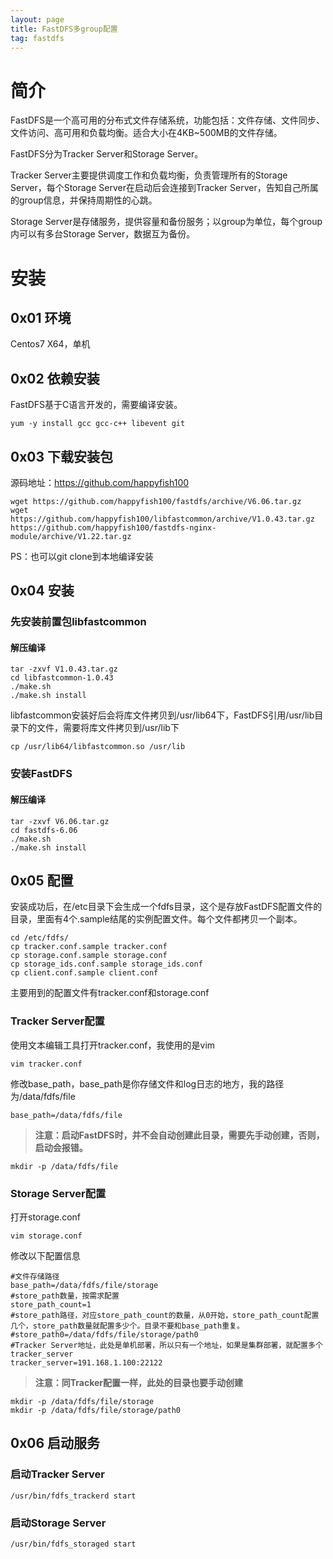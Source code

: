 ```yaml
---
layout: page
title: FastDFS多group配置
tag: fastdfs
---
```

# 简介
FastDFS是一个高可用的分布式文件存储系统，功能包括：文件存储、文件同步、文件访问、高可用和负载均衡。适合大小在4KB~500MB的文件存储。

FastDFS分为Tracker Server和Storage Server。

Tracker Server主要提供调度工作和负载均衡，负责管理所有的Storage Server，每个Storage Server在启动后会连接到Tracker Server，告知自己所属的group信息，并保持周期性的心跳。

Storage Server是存储服务，提供容量和备份服务；以group为单位，每个group内可以有多台Storage Server，数据互为备份。

# 安装
## 0x01 环境
Centos7 X64，单机
## 0x02 依赖安装
FastDFS基于C语言开发的，需要编译安装。
```
yum -y install gcc gcc-c++ libevent git
```
## 0x03 下载安装包
源码地址：https://github.com/happyfish100
```
wget https://github.com/happyfish100/fastdfs/archive/V6.06.tar.gz
wget https://github.com/happyfish100/libfastcommon/archive/V1.0.43.tar.gz
https://github.com/happyfish100/fastdfs-nginx-module/archive/V1.22.tar.gz

```
PS：也可以git clone到本地编译安装
## 0x04 安装
### 先安装前置包libfastcommon
#### 解压编译
```
tar -zxvf V1.0.43.tar.gz
cd libfastcommon-1.0.43
./make.sh
./make.sh install
```
libfastcommon安装好后会将库文件拷贝到/usr/lib64下，FastDFS引用/usr/lib目录下的文件，需要将库文件拷贝到/usr/lib下
```
cp /usr/lib64/libfastcommon.so /usr/lib
```
### 安装FastDFS
#### 解压编译
```
tar -zxvf V6.06.tar.gz
cd fastdfs-6.06
./make.sh
./make.sh install
```
## 0x05 配置
安装成功后，在/etc目录下会生成一个fdfs目录，这个是存放FastDFS配置文件的目录，里面有4个.sample结尾的实例配置文件。每个文件都拷贝一个副本。
```
cd /etc/fdfs/
cp tracker.conf.sample tracker.conf
cp storage.conf.sample storage.conf
cp storage_ids.conf.sample storage_ids.conf
cp client.conf.sample client.conf
```
主要用到的配置文件有tracker.conf和storage.conf
### Tracker Server配置
使用文本编辑工具打开tracker.conf，我使用的是vim
```
vim tracker.conf
```
修改base_path，base_path是你存储文件和log日志的地方，我的路径为/data/fdfs/file
```
base_path=/data/fdfs/file
```
>**注意：启动FastDFS时，并不会自动创建此目录，需要先手动创建，否则，启动会报错。**  
```
mkdir -p /data/fdfs/file
```
### Storage Server配置
打开storage.conf
```
vim storage.conf
```
修改以下配置信息
```
#文件存储路径
base_path=/data/fdfs/file/storage
#store_path数量，按需求配置
store_path_count=1
#store_path路径，对应store_path_count的数量，从0开始，store_path_count配置几个，store_path数量就配置多少个。目录不要和base_path重复。
#store_path0=/data/fdfs/file/storage/path0
#Tracker Server地址，此处是单机部署，所以只有一个地址，如果是集群部署，就配置多个tracker_server
tracker_server=191.168.1.100:22122
```
>**注意：同Tracker配置一样，此处的目录也要手动创建**  
```
mkdir -p /data/fdfs/file/storage
mkdir -p /data/fdfs/file/storage/path0
```

## 0x06 启动服务
### 启动Tracker Server
```
/usr/bin/fdfs_trackerd start
```
### 启动Storage Server
```
/usr/bin/fdfs_storaged start
```
















